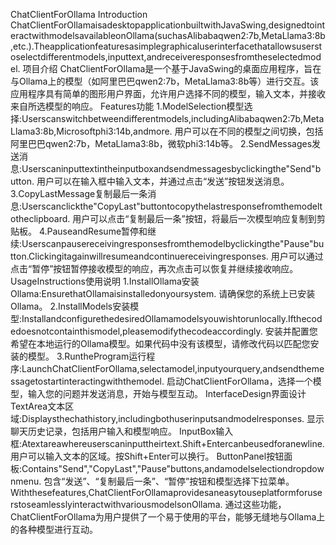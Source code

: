 ChatClientForOllama
Introduction
  ChatClientForOllamaisadesktopapplicationbuiltwithJavaSwing,designedtointeractwithmodelsavailableonOllama(suchasAlibabaqwen2:7b,MetaLlama3:8b,etc.).Theapplicationfeaturesasimplegraphicaluserinterfacethatallowsuserstoselectdifferentmodels,inputtext,andreceiveresponsesfromtheselectedmodel.
项目介绍
  ChatClientForOllama是一个基于JavaSwing的桌面应用程序，旨在与Ollama上的模型（如阿里巴巴qwen2:7b，MetaLlama3:8b等）进行交互。该应用程序具有简单的图形用户界面，允许用户选择不同的模型，输入文本，并接收来自所选模型的响应。
Features功能
  1.ModelSelection模型选择:Userscanswitchbetweendifferentmodels,includingAlibabaqwen2:7b,MetaLlama3:8b,Microsoftphi3:14b,andmore.
  用户可以在不同的模型之间切换，包括阿里巴巴qwen2:7b，MetaLlama3:8b，微软phi3:14b等。
  2.SendMessages发送消息:Userscaninputtextintheinputboxandsendmessagesbyclickingthe"Send"button.
  用户可以在输入框中输入文本，并通过点击“发送”按钮发送消息。
  3.CopyLastMessage复制最后一条消息:Userscanclickthe"CopyLast"buttontocopythelastresponsefromthemodeltotheclipboard.
  用户可以点击“复制最后一条”按钮，将最后一次模型响应复制到剪贴板。
  4.PauseandResume暂停和继续:Userscanpausereceivingresponsesfromthemodelbyclickingthe"Pause"button.Clickingitagainwillresumeandcontinuereceivingresponses.
  用户可以通过点击“暂停”按钮暂停接收模型的响应，再次点击可以恢复并继续接收响应。
UsageInstructions使用说明
  1.InstallOllama安装Ollama:EnsurethatOllamaisinstalledonyoursystem.
  请确保您的系统上已安装Ollama。
  2.InstallModels安装模型:InstallandconfigurethedesiredOllamamodelsyouwishtorunlocally.Ifthecodedoesnotcontainthismodel,pleasemodifythecodeaccordingly.
  安装并配置您希望在本地运行的Ollama模型。如果代码中没有该模型，请修改代码以匹配您安装的模型。
  3.RuntheProgram运行程序:LaunchChatClientForOllama,selectamodel,inputyourquery,andsendthemessagetostartinteractingwiththemodel.
  启动ChatClientForOllama，选择一个模型，输入您的问题并发送消息，开始与模型互动。
InterfaceDesign界面设计
  TextArea文本区域:Displaysthechathistory,includingbothuserinputsandmodelresponses.
  显示聊天历史记录，包括用户输入和模型响应。
  InputBox输入框:Atextareawhereuserscaninputtheirtext.Shift+Entercanbeusedforanewline.
  用户可以输入文本的区域。按Shift+Enter可以换行。
  ButtonPanel按钮面板:Contains"Send","CopyLast","Pause"buttons,andamodelselectiondropdownmenu.
  包含“发送”、“复制最后一条”、“暂停”按钮和模型选择下拉菜单。
Withthesefeatures,ChatClientForOllamaprovidesaneasytouseplatformforuserstoseamlesslyinteractwithvariousmodelsonOllama.
通过这些功能，ChatClientForOllama为用户提供了一个易于使用的平台，能够无缝地与Ollama上的各种模型进行互动。
